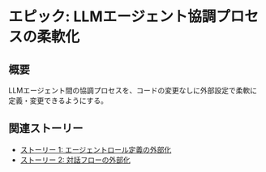 # エピック: LLMエージェント協調プロセスの柔軟化

## 概要

LLMエージェント間の協調プロセスを、コードの変更なしに外部設定で柔軟に定義・変更できるようにする。

## 関連ストーリー

*   [ストーリー 1: エージェントロール定義の外部化](story_3_1_externalize_agent_role_definitions.md)
*   [ストーリー 2: 対話フローの外部化](story_3_2_externalize_conversation_flow.md)

